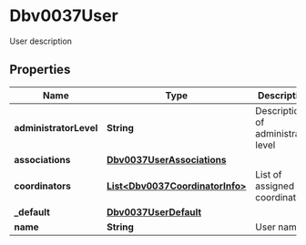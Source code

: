 

# Dbv0037User

User description

## Properties

| Name | Type | Description | Notes |
|------------ | ------------- | ------------- | -------------|
|**administratorLevel** | **String** | Description of administrator level |  [optional] |
|**associations** | [**Dbv0037UserAssociations**](Dbv0037UserAssociations.md) |  |  [optional] |
|**coordinators** | [**List&lt;Dbv0037CoordinatorInfo&gt;**](Dbv0037CoordinatorInfo.md) | List of assigned coordinators |  [optional] |
|**_default** | [**Dbv0037UserDefault**](Dbv0037UserDefault.md) |  |  [optional] |
|**name** | **String** | User name |  [optional] |



